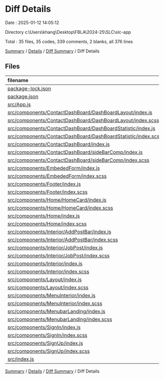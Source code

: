 # Diff Details

Date : 2025-01-12 14:05:12

Directory c:\\Users\\khang\\Desktop\\FBLA\\2024-25\\SLC\\slc-app

Total : 35 files,  35 codes, 339 comments, 2 blanks, all 376 lines

[Summary](results.md) / [Details](details.md) / [Diff Summary](diff.md) / Diff Details

## Files
| filename | language | code | comment | blank | total |
| :--- | :--- | ---: | ---: | ---: | ---: |
| [package-lock.json](/package-lock.json) | JSON | 10 | 0 | 0 | 10 |
| [package.json](/package.json) | JSON | 1 | 0 | 0 | 1 |
| [src/App.js](/src/App.js) | JavaScript | 0 | 13 | 0 | 13 |
| [src/components/ContactDashBoard/DashBoardLayout/index.js](/src/components/ContactDashBoard/DashBoardLayout/index.js) | JavaScript | 0 | 7 | 0 | 7 |
| [src/components/ContactDashBoard/DashBoardLayout/index.scss](/src/components/ContactDashBoard/DashBoardLayout/index.scss) | SCSS | 0 | 3 | 0 | 3 |
| [src/components/ContactDashBoard/DashBoardStatistic/index.js](/src/components/ContactDashBoard/DashBoardStatistic/index.js) | JavaScript | 0 | 5 | -1 | 4 |
| [src/components/ContactDashBoard/DashBoardStatistic/index.scss](/src/components/ContactDashBoard/DashBoardStatistic/index.scss) | SCSS | -1 | 22 | -4 | 17 |
| [src/components/ContactDashBoard/index.js](/src/components/ContactDashBoard/index.js) | JavaScript | 0 | 7 | 0 | 7 |
| [src/components/ContactDashBoard/sideBarComp/index.js](/src/components/ContactDashBoard/sideBarComp/index.js) | JavaScript | 0 | 6 | 0 | 6 |
| [src/components/ContactDashBoard/sideBarComp/index.scss](/src/components/ContactDashBoard/sideBarComp/index.scss) | SCSS | 0 | 10 | 0 | 10 |
| [src/components/EmbededForm/index.js](/src/components/EmbededForm/index.js) | JavaScript | 12 | 0 | 2 | 14 |
| [src/components/EmbededForm/index.scss](/src/components/EmbededForm/index.scss) | SCSS | 9 | 0 | 1 | 10 |
| [src/components/Footer/index.js](/src/components/Footer/index.js) | JavaScript | 20 | 7 | 3 | 30 |
| [src/components/Footer/index.scss](/src/components/Footer/index.scss) | SCSS | 53 | 14 | 11 | 78 |
| [src/components/Home/HomeCard/index.js](/src/components/Home/HomeCard/index.js) | JavaScript | 0 | 6 | 0 | 6 |
| [src/components/Home/HomeCard/index.scss](/src/components/Home/HomeCard/index.scss) | SCSS | -1 | 17 | -8 | 8 |
| [src/components/Home/index.js](/src/components/Home/index.js) | JavaScript | -4 | 0 | 0 | -4 |
| [src/components/Home/index.scss](/src/components/Home/index.scss) | SCSS | 0 | 24 | -8 | 16 |
| [src/components/Interior/AddPostBar/index.js](/src/components/Interior/AddPostBar/index.js) | JavaScript | -47 | 19 | 5 | -23 |
| [src/components/Interior/AddPostBar/index.scss](/src/components/Interior/AddPostBar/index.scss) | SCSS | 9 | 15 | 2 | 26 |
| [src/components/Interior/JobPost/index.js](/src/components/Interior/JobPost/index.js) | JavaScript | -11 | 7 | -5 | -9 |
| [src/components/Interior/JobPost/index.scss](/src/components/Interior/JobPost/index.scss) | SCSS | 0 | 13 | 0 | 13 |
| [src/components/Interior/index.js](/src/components/Interior/index.js) | JavaScript | -27 | 22 | 1 | -4 |
| [src/components/Interior/index.scss](/src/components/Interior/index.scss) | SCSS | 0 | 25 | 0 | 25 |
| [src/components/Layout/index.js](/src/components/Layout/index.js) | JavaScript | -1 | 6 | 1 | 6 |
| [src/components/Layout/index.scss](/src/components/Layout/index.scss) | SCSS | 0 | 2 | -1 | 1 |
| [src/components/MenuInterior/index.js](/src/components/MenuInterior/index.js) | JavaScript | 0 | 7 | 2 | 9 |
| [src/components/MenuInterior/index.scss](/src/components/MenuInterior/index.scss) | SCSS | 0 | 3 | 0 | 3 |
| [src/components/MenubarLanding/index.js](/src/components/MenubarLanding/index.js) | JavaScript | 0 | 6 | 1 | 7 |
| [src/components/MenubarLanding/index.scss](/src/components/MenubarLanding/index.scss) | SCSS | 0 | 4 | 0 | 4 |
| [src/components/SignIn/index.js](/src/components/SignIn/index.js) | JavaScript | 0 | 9 | 1 | 10 |
| [src/components/SignIn/index.scss](/src/components/SignIn/index.scss) | SCSS | 0 | 9 | -2 | 7 |
| [src/components/SignUp/index.js](/src/components/SignUp/index.js) | JavaScript | 18 | 27 | 4 | 49 |
| [src/components/SignUp/index.scss](/src/components/SignUp/index.scss) | SCSS | -2 | 15 | 0 | 13 |
| [src/index.js](/src/index.js) | JavaScript | -3 | 9 | -3 | 3 |

[Summary](results.md) / [Details](details.md) / [Diff Summary](diff.md) / Diff Details